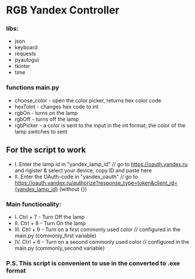 # RGB Yandex Controller #
### libs:
* json
* keyboard
* requests
* pyautogui
* tkinter
* time

### functions main.py
* choose_color - open the color picker, returns hex color code
* hexToInt - changes hex code to int
* rgbOn - turns on the lamp
* rgbOff - turns off the lamp
* rgbPicker - a color is sent to the input in the int format; the color of the lamp switches to sent

## For the script to work
* I. Enter the lamp id in "yandex_lamp_id" // go to https://oauth.yandex.ru and rigister & select your device; copy ID and paste here 
* II. Enter the OAuth-code in "yandex_oauth" // go to https://oauth.yandex.ru/authorize?response_type=token&client_id={yandex_lamp_id} (without {})

### Main functionality:
* I. Ctrl + 7 - Turn Off the lamp
* II. Ctrl + 8 - Turn On the lamp
* III. Ctrl + 9 - Turn on a first commonly used color // configured in the main.py (commonly_first variable)
* IV. Ctrl + 6 - Turn on a second commonly used color // configured in the main.py (commonly_second variable)

### P.S. This script is convenient to use in the converted to .exe format 
